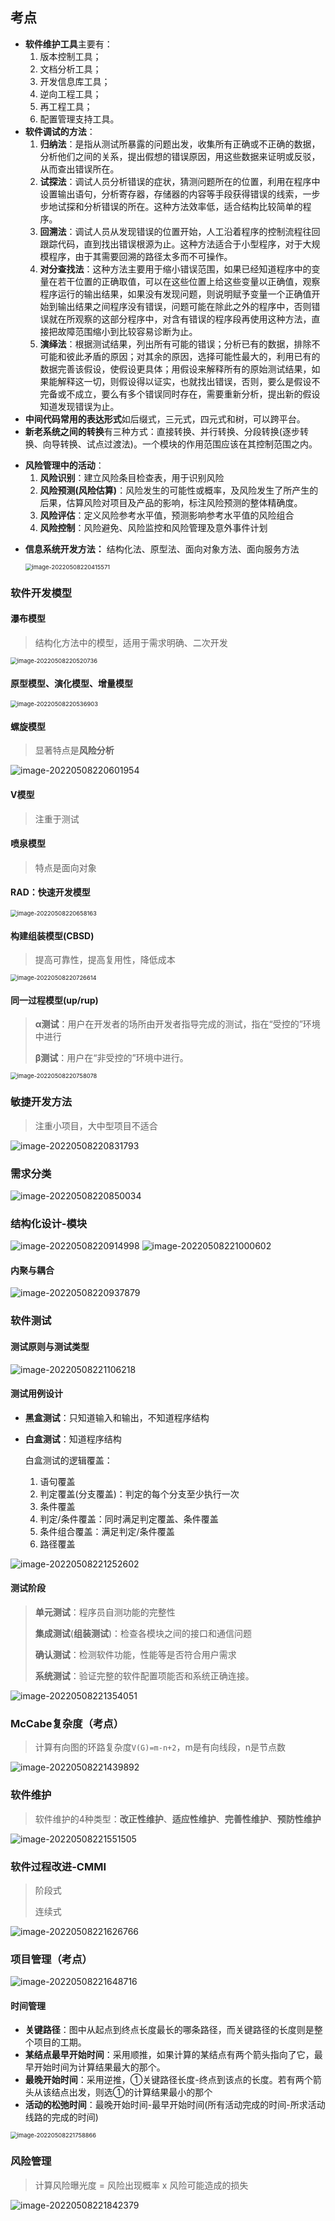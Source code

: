 ## 考点

* **软件维护工具**主要有：
  1. 版本控制工具；
  2. 文档分析工具；
  3. 开发信息库工具；
  4. 逆向工程工具；
  5. 再工程工具；
  6. 配置管理支持工具。
* **软件调试的方法**：
  1. **归纳法**：是指从测试所暴露的问题出发，收集所有正确或不正确的数据，分析他们之间的关系，提出假想的错误原因，用这些数据来证明或反驳，从而查出错误所在。
  2. **试探法**：调试人员分析错误的症状，猜测问题所在的位置，利用在程序中设置输出语句，分析寄存器，存储器的内容等手段获得错误的线索，一步步地试探和分析错误的所在。这种方法效率低，适合结构比较简单的程序。
  3. **回溯法**：调试人员从发现错误的位置开始，人工沿着程序的控制流程往回跟踪代码，直到找出错误根源为止。这种方法适合于小型程序，对于大规模程序，由于其需要回溯的路径太多而不可操作。
  4. **对分查找法**：这种方法主要用于缩小错误范围，如果已经知道程序中的变量在若干位置的正确取值，可以在这些位置上给这些变量以正确值，观察程序运行的输出结果，如果没有发现问题，则说明赋予变量一个正确值开始到输出结果之间程序没有错误，问题可能在除此之外的程序中，否则错误就在所观察的这部分程序中，对含有错误的程序段再使用这种方法，直接把故障范围缩小到比较容易诊断为止。
  5. **演绎法**：根据测试结果，列出所有可能的错误；分析已有的数据，排除不可能和彼此矛盾的原因；对其余的原因，选择可能性最大的，利用已有的数据完善该假设，使假设更具体；用假设来解释所有的原始测试结果，如果能解释这一切，则假设得以证实，也就找出错误，否则，要么是假设不完备或不成立，要么有多个错误同时存在，需要重新分析，提出新的假设知道发现错误为止。
* **中间代码常用的表达形式**如后缀式，三元式，四元式和树，可以跨平台。
* **新老系统之间的转换**有三种方式：直接转换、并行转换、分段转换(逐步转换、向导转换、试点过渡法)。一个模块的作用范围应该在其控制范围之内。

- **风险管理中的活动**：
  1. **风险识别**：建立风险条目检查表，用于识别风险
  2. **风险预测(风险估算)**：风险发生的可能性或概率，及风险发生了所产生的后果，估算风险对项目及产品的影响，标注风险预测的整体精确度。
  3. **风险评估**：定义风险参考水平值，预测影响参考水平值的风险组合
  4. **风险控制**：风险避免、风险监控和风险管理及意外事件计划

* **信息系统开发方法：** 结构化法、原型法、面向对象方法、面向服务方法

  <img src="../assets/软件设计师/image-20220508220415571.png" alt="image-20220508220415571" style="zoom:67%;" />

### 软件开发模型

#### 瀑布模型

> 结构化方法中的模型，适用于需求明确、二次开发

<img src="../assets/软件设计师/image-20220508220520736.png" alt="image-20220508220520736" style="zoom:67%;" />

#### 原型模型、演化模型、增量模型

<img src="../assets/软件设计师/image-20220508220536903.png" alt="image-20220508220536903" style="zoom:67%;" />

#### 螺旋模型

> 显著特点是**风险分析**

<img src="../assets/软件设计师/image-20220508220601954.png" alt="image-20220508220601954"  />

#### V模型

> 注重于测试

#### 喷泉模型

> 特点是面向对象

#### RAD：快速开发模型

<img src="../assets/软件设计师/image-20220508220658163.png" alt="image-20220508220658163" style="zoom:67%;" />

#### 构建组装模型(CBSD)

> 提高可靠性，提高复用性，降低成本

<img src="../assets/软件设计师/image-20220508220726614.png" alt="image-20220508220726614" style="zoom:67%;" />

#### 同一过程模型(up/rup)

> **α测试**：用户在开发者的场所由开发者指导完成的测试，指在“受控的”环境中进行
>
> **β测试**：用户在“非受控的”环境中进行。

<img src="../assets/软件设计师/image-20220508220758078.png" alt="image-20220508220758078" style="zoom:67%;" />

### 敏捷开发方法

> 注重小项目，大中型项目不适合

<img src="../assets/软件设计师/image-20220508220831793.png" alt="image-20220508220831793"  />

### 需求分类

<img src="../assets/软件设计师/image-20220508220850034.png" alt="image-20220508220850034"  />

### 结构化设计-模块

<img src="../assets/软件设计师/image-20220508220914998.png" alt="image-20220508220914998"  />

<img src="../assets/软件设计师/image-20220508221000602.png" alt="image-20220508221000602"  />

#### 内聚与耦合

<img src="../assets/软件设计师/image-20220508220937879.png" alt="image-20220508220937879"  />

### 软件测试

#### 测试原则与测试类型

<img src="../assets/软件设计师/image-20220508221106218.png" alt="image-20220508221106218"  />

#### 测试用例设计

* **黑盒测试**：只知道输入和输出，不知道程序结构

* **白盒测试**：知道程序结构

  白盒测试的逻辑覆盖：

  1. 语句覆盖
  2. 判定覆盖(分支覆盖)：判定的每个分支至少执行一次
  3. 条件覆盖
  4. 判定/条件覆盖：同时满足判定覆盖、条件覆盖
  5. 条件组合覆盖：满足判定/条件覆盖
  6. 路径覆盖

​	<img src="../assets/软件设计师/image-20220508221252602.png" alt="image-20220508221252602"  />

#### 测试阶段

> **单元测试**：程序员自测功能的完整性
>
> **集成测试**(**组装测试**)：检查各模块之间的接口和通信问题
>
> **确认测试**：检测软件功能，性能等是否符合用户需求
>
> **系统测试**：验证完整的软件配置项能否和系统正确连接。

<img src="../assets/软件设计师/image-20220508221354051.png" alt="image-20220508221354051"  />

### McCabe复杂度（考点）

> 计算有向图的环路复杂度`V(G)=m-n+2`，m是有向线段，n是节点数

<img src="../assets/软件设计师/image-20220508221439892.png" alt="image-20220508221439892"  />

### 软件维护

> 软件维护的4种类型：**改正性维护**、**适应性维护**、**完善性维护**、**预防性维护**

<img src="../assets/软件设计师/image-20220508221551505.png" alt="image-20220508221551505"  />

### 软件过程改进-CMMI

> 阶段式
>
> 连续式

<img src="../assets/软件设计师/image-20220508221626766.png" alt="image-20220508221626766"  />

### 项目管理（考点）

<img src="../assets/软件设计师/image-20220508221648716.png" alt="image-20220508221648716"  />

#### 时间管理

- **关键路径**：图中从起点到终点长度最长的哪条路径，而关键路径的长度则是整个项目的工期。
- **某结点最早开始时间**：采用顺推，如果计算的某结点有两个箭头指向了它，最早开始时间为计算结果最大的那个。
- **最晚开始时间**：采用逆推，①关键路径长度-终点到该点的长度。若有两个箭头从该结点出发，则选①的计算结果最小的那个
- **活动的松弛时间**：最晚开始时间-最早开始时间(所有活动完成的时间-所求活动线路的完成的时间)

<img src="../assets/软件设计师/image-20220508221758866.png" alt="image-20220508221758866" style="zoom:67%;" />

### 风险管理

> 计算风险曝光度 = 风险出现概率 x 风险可能造成的损失

<img src="../assets/软件设计师/image-20220508221842379.png" alt="image-20220508221842379"  />